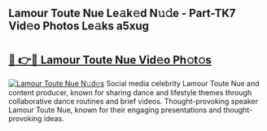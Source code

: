 ## Lamour Toute Nue Le𝚊k𝚎d N𝚞𝚍e - Part-TK7 Vid𝚎o Photos Le𝚊ks a5xug

# <h2><a href="http://fb96vk6.evod.top/?m=Lamour+Toute+Nue">🔗 👉🔴 Lamour Toute Nue Vid𝚎o Ph𝚘t𝚘s</a></h2>

[![Lamour Toute Nue N𝚞d𝚎s](https://i.imgur.com/8V9OHl7.gif)](http://fb96vk6.evod.top/?m=Lamour+Toute+Nue)
Social media celebrity Lamour Toute Nue and content producer, known for sharing dance and lifestyle themes through collaborative dance routines and brief videos. Thought-provoking speaker Lamour Toute Nue, known for their engaging presentations and thought-provoking ideas. 
